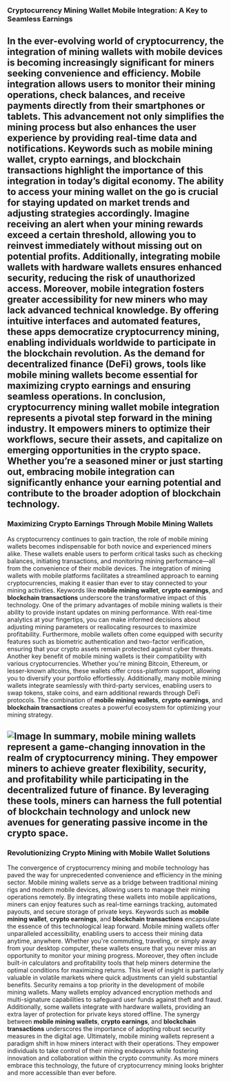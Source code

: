 ### Cryptocurrency Mining Wallet Mobile Integration: A Key to Seamless Earnings
In the ever-evolving world of cryptocurrency, the integration of mining wallets with mobile devices is becoming increasingly significant for miners seeking convenience and efficiency. Mobile integration allows users to monitor their mining operations, check balances, and receive payments directly from their smartphones or tablets. This advancement not only simplifies the mining process but also enhances the user experience by providing real-time data and notifications. Keywords such as **mobile mining wallet**, **crypto earnings**, and **blockchain transactions** highlight the importance of this integration in today’s digital economy.
The ability to access your mining wallet on the go is crucial for staying updated on market trends and adjusting strategies accordingly. Imagine receiving an alert when your mining rewards exceed a certain threshold, allowing you to reinvest immediately without missing out on potential profits. Additionally, integrating mobile wallets with hardware wallets ensures enhanced security, reducing the risk of unauthorized access.
Moreover, mobile integration fosters greater accessibility for new miners who may lack advanced technical knowledge. By offering intuitive interfaces and automated features, these apps democratize cryptocurrency mining, enabling individuals worldwide to participate in the blockchain revolution. As the demand for decentralized finance (DeFi) grows, tools like **mobile mining wallets** become essential for maximizing crypto earnings and ensuring seamless operations.
In conclusion, cryptocurrency mining wallet mobile integration represents a pivotal step forward in the mining industry. It empowers miners to optimize their workflows, secure their assets, and capitalize on emerging opportunities in the crypto space. Whether you’re a seasoned miner or just starting out, embracing mobile integration can significantly enhance your earning potential and contribute to the broader adoption of blockchain technology.
---
### Maximizing Crypto Earnings Through Mobile Mining Wallets
As cryptocurrency continues to gain traction, the role of mobile mining wallets becomes indispensable for both novice and experienced miners alike. These wallets enable users to perform critical tasks such as checking balances, initiating transactions, and monitoring mining performance—all from the convenience of their mobile devices. The integration of mining wallets with mobile platforms facilitates a streamlined approach to earning cryptocurrencies, making it easier than ever to stay connected to your mining activities. Keywords like **mobile mining wallet**, **crypto earnings**, and **blockchain transactions** underscore the transformative impact of this technology.
One of the primary advantages of mobile mining wallets is their ability to provide instant updates on mining performance. With real-time analytics at your fingertips, you can make informed decisions about adjusting mining parameters or reallocating resources to maximize profitability. Furthermore, mobile wallets often come equipped with security features such as biometric authentication and two-factor verification, ensuring that your crypto assets remain protected against cyber threats.
Another key benefit of mobile mining wallets is their compatibility with various cryptocurrencies. Whether you're mining Bitcoin, Ethereum, or lesser-known altcoins, these wallets offer cross-platform support, allowing you to diversify your portfolio effortlessly. Additionally, many mobile mining wallets integrate seamlessly with third-party services, enabling users to swap tokens, stake coins, and earn additional rewards through DeFi protocols. The combination of **mobile mining wallets**, **crypto earnings**, and **blockchain transactions** creates a powerful ecosystem for optimizing your mining strategy.

![Image](https://github.com/user-attachments/assets/4a25d116-2220-4385-b08e-f287af8fcbc4)
In summary, mobile mining wallets represent a game-changing innovation in the realm of cryptocurrency mining. They empower miners to achieve greater flexibility, security, and profitability while participating in the decentralized future of finance. By leveraging these tools, miners can harness the full potential of blockchain technology and unlock new avenues for generating passive income in the crypto space.
--- 
### Revolutionizing Crypto Mining with Mobile Wallet Solutions
The convergence of cryptocurrency mining and mobile technology has paved the way for unprecedented convenience and efficiency in the mining sector. Mobile mining wallets serve as a bridge between traditional mining rigs and modern mobile devices, allowing users to manage their mining operations remotely. By integrating these wallets into mobile applications, miners can enjoy features such as real-time earnings tracking, automated payouts, and secure storage of private keys. Keywords such as **mobile mining wallet**, **crypto earnings**, and **blockchain transactions** encapsulate the essence of this technological leap forward.
Mobile mining wallets offer unparalleled accessibility, enabling users to access their mining data anytime, anywhere. Whether you're commuting, traveling, or simply away from your desktop computer, these wallets ensure that you never miss an opportunity to monitor your mining progress. Moreover, they often include built-in calculators and profitability tools that help miners determine the optimal conditions for maximizing returns. This level of insight is particularly valuable in volatile markets where quick adjustments can yield substantial benefits.
Security remains a top priority in the development of mobile mining wallets. Many wallets employ advanced encryption methods and multi-signature capabilities to safeguard user funds against theft and fraud. Additionally, some wallets integrate with hardware wallets, providing an extra layer of protection for private keys stored offline. The synergy between **mobile mining wallets**, **crypto earnings**, and **blockchain transactions** underscores the importance of adopting robust security measures in the digital age.
Ultimately, mobile mining wallets represent a paradigm shift in how miners interact with their operations. They empower individuals to take control of their mining endeavors while fostering innovation and collaboration within the crypto community. As more miners embrace this technology, the future of cryptocurrency mining looks brighter and more accessible than ever before.
